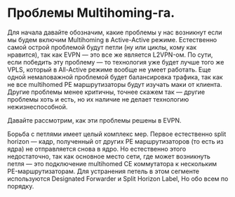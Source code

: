 # Проблемы Multihoming-га.

Для начала давайте обозначим, какие проблемы у нас возникнут если мы будем включим Multihoming в Active-Active режиме. Естественно самой острой проблемой будут петли \(ну или циклы, кому как нравится\), так как EVPN — это все же является L2VPN-ом. По сути, если победить эту проблему — то технология уже будет лучше того же VPLS, который в All-Active режиме вообще не умеет работать. Еще одной немаловажной проблемой будет балансировка трафика, так как не все multihomed PE маршрутизаторы будут изучать маки от клиента. Другие проблемы менее критичны, точнее скажем так — другие проблемы хоть и есть, но их наличие не делает технологию нежизнеспособной.

Давайте рассмотрим, как эти проблемы решены в EVPN.

Борьба с петлями имеет целый комплекс мер. Первое естественно split horizon — кадр, полученный от других PE маршрутизаторов \(то есть из ядра\) не отправляется снова в ядро. Но естественно этого недостаточно, так как основное место сети, где может возникнуть петля — это подключение multihomed CE коммутатора к нескольким PE-маршрутизаторам. Для устранения петель в этом сегменте используются Designated Forwarder и Split Horizon Label, Но обо всем по порядку.
